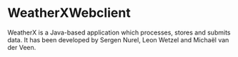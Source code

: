 # WeatherXWebclient

WeatherX is a Java-based application which processes, stores and submits data. It has been developed by Sergen Nurel, Leon Wetzel and Michaël van der Veen.
